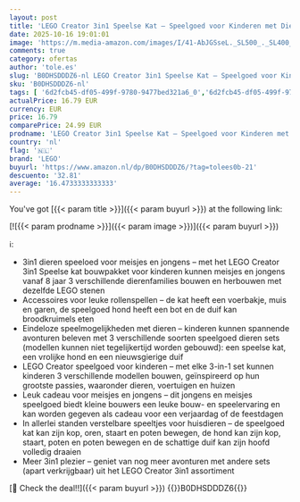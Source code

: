 ```yaml
---
layout: post
title: 'LEGO Creator 3in1 Speelse Kat – Speelgoed voor Kinderen met Dieren Figuur dat Verandert In Een Duif Of Hond – Creatief Verjaardagscadeau voor Meisjes en Jongens Vanaf 8 Jaar – 31163'
date: 2025-10-16 19:01:01
image: 'https://m.media-amazon.com/images/I/41-AbJGSseL._SL500_._SL400_.jpg'
comments: true
category: ofertas
author: 'tole.es'
slug: 'B0DHSDDDZ6-nl LEGO Creator 3in1 Speelse Kat – Speelgoed voor Kinderen...'
sku: 'B0DHSDDDZ6-nl'
tags: [ '6d2fcb45-df05-499f-9780-9477bed321a6_0','6d2fcb45-df05-499f-9780-9477bed321a6_501','Arborist Merchandising Root','Bouw- & constructiespeelgoed','Creatieve spellen','Educatief speelgoed','Self Service','Special Features Stores','Speelgoed & spellen','Speelgoedbouwsets','lego','🇳🇱', ]
actualPrice: 16.79 EUR
currency: EUR
price: 16.79
comparePrice: 24.99 EUR
prodname: 'LEGO Creator 3in1 Speelse Kat – Speelgoed voor Kinderen met Dieren Figuur dat Verandert In Een Duif Of Hond – Creatief Verjaardagscadeau voor Meisjes en Jongens Vanaf 8 Jaar – 31163'
country: 'nl'
flag: '🇳🇱'
brand: 'LEGO'
buyurl: 'https://www.amazon.nl/dp/B0DHSDDDZ6/?tag=tolees0b-21'
descuento: '32.81'
average: '16.4733333333333'
---
```


You've got [{{< param title >}}]({{< param buyurl >}}) at the following link:

[![{{< param prodname >}}]({{< param image >}})]({{< param buyurl >}})

ℹ️:

- 3in1 dieren speeloed voor meisjes en jongens – met het LEGO Creator 3in1 Speelse kat bouwpakket voor kinderen kunnen meisjes en jongens vanaf 8 jaar 3 verschillende dierenfamilies bouwen en herbouwen met dezelfde LEGO stenen
- Accessoires voor leuke rollenspellen – de kat heeft een voerbakje, muis en garen, de speelgoed hond heeft een bot en de duif kan broodkruimels eten
- Eindeloze speelmogelijkheden met dieren – kinderen kunnen spannende avonturen beleven met 3 verschillende soorten speelgoed dieren sets (modellen kunnen niet tegelijkertijd worden gebouwd): een speelse kat, een vrolijke hond en een nieuwsgierige duif
- LEGO Creator speelgoed voor kinderen – met elke 3-in-1 set kunnen kinderen 3 verschillende modellen bouwen, geïnspireerd op hun grootste passies, waaronder dieren, voertuigen en huizen
- Leuk cadeau voor meisjes en jongens – dit jongens en meisjes speelgoed biedt kleine bouwers een leuke bouw- en speelervaring en kan worden gegeven als cadeau voor een verjaardag of de feestdagen
- In allerlei standen verstelbare speeltjes voor huisdieren – de speelgoed kat kan zijn kop, oren, staart en poten bewegen, de hond kan zijn kop, staart, poten en poten bewegen en de schattige duif kan zijn hoofd volledig draaien
- Meer 3in1 plezier – geniet van nog meer avonturen met andere sets (apart verkrijgbaar) uit het LEGO Creator 3in1 assortiment

[🛒 Check the deal!!]({{< param buyurl >}})
{{<world>}}B0DHSDDDZ6{{</world>}}

